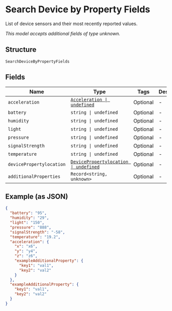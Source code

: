 
# Search Device by Property Fields

List of device sensors and their most recently reported values.

*This model accepts additional fields of type unknown.*

## Structure

`SearchDeviceByPropertyFields`

## Fields

| Name | Type | Tags | Description |
|  --- | --- | --- | --- |
| `acceleration` | [`Acceleration \| undefined`](../../doc/models/acceleration.md) | Optional | - |
| `battery` | `string \| undefined` | Optional | - |
| `humidity` | `string \| undefined` | Optional | - |
| `light` | `string \| undefined` | Optional | - |
| `pressure` | `string \| undefined` | Optional | - |
| `signalStrength` | `string \| undefined` | Optional | - |
| `temperature` | `string \| undefined` | Optional | - |
| `devicePropertylocation` | [`DevicePropertylocation \| undefined`](../../doc/models/device-propertylocation.md) | Optional | - |
| `additionalProperties` | `Record<string, unknown>` | Optional | - |

## Example (as JSON)

```json
{
  "battery": "95",
  "humidity": "29",
  "light": "150",
  "pressure": "888",
  "signalStrength": "-58",
  "temperature": "19.2",
  "acceleration": {
    "x": "x6",
    "y": "y4",
    "z": "z6",
    "exampleAdditionalProperty": {
      "key1": "val1",
      "key2": "val2"
    }
  },
  "exampleAdditionalProperty": {
    "key1": "val1",
    "key2": "val2"
  }
}
```

